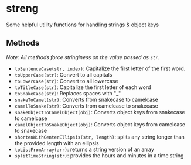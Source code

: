 # streng
Some helpful utility functions for handling strings &amp; object keys

## Methods

_Note: All methods force stringiness on the value passed as `str`._

- `toSentenceCase(str, index)`: Capitalize the first letter of the first word.
- `toUpperCase(str)`: Convert to all capitals
- `toLowerCase(str)`: Convert to all lowercase
- `toTitleCase(str)`: Capitalize the first letter of each word
- `toSnakeCase(str)`: Replaces spaces with "_" 
- `snakeToCamel(str)`: Converts from snakecase to camelcase
- `camelToSnake(str)`: Converts from camelcase to snakecase
- `snakeObjectToCamelObject(obj)`: Converts object keys from snakecase to camelcase
- `camelObjectToSnakeObject(obj)`: Converts object keys from camelcase to snakecase
- `shortenWithCenterEllipsis(str, length)`: splits any string longer than the provided length with an ellipsis
- `toListFromArray(arr)`: returns a string version of an array
- `splitTimeString(str)`: provides the hours and minutes in a time string
